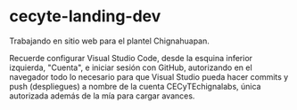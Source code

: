 # cecyte-landing-dev

Trabajando en sitio web para el plantel Chignahuapan.


Recuerde configurar Visual Studio Code, desde la esquina inferior izquierda, "Cuenta", e iniciar sesión con GitHub, autorizando en el navegador todo lo necesario para que Visual Studio pueda hacer commits y push (despliegues) a nombre de la cuenta CECyTEchignalabs, única autorizada además de la mía para cargar avances.
